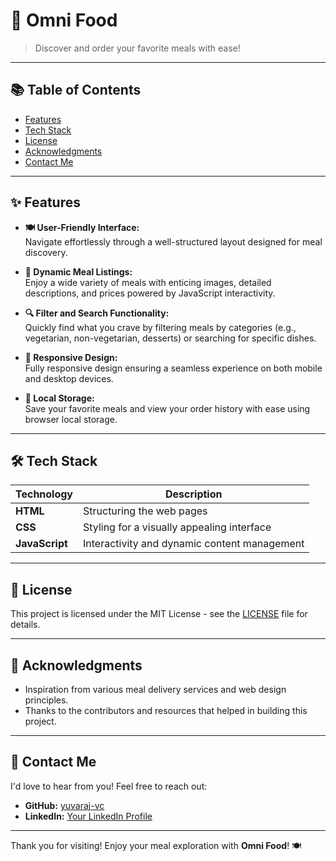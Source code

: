 # 🍔 Omni Food

> Discover and order your favorite meals with ease!

---

## 📚 Table of Contents
- [Features](#features)
- [Tech Stack](#tech-stack)
- [License](#license)
- [Acknowledgments](#acknowledgments)
- [Contact Me](#contact-me)

---

## ✨ Features

- **🍽️ User-Friendly Interface:**  
  Navigate effortlessly through a well-structured layout designed for meal discovery.

- **🌟 Dynamic Meal Listings:**  
  Enjoy a wide variety of meals with enticing images, detailed descriptions, and prices powered by JavaScript interactivity.

- **🔍 Filter and Search Functionality:**  
  Quickly find what you crave by filtering meals by categories (e.g., vegetarian, non-vegetarian, desserts) or searching for specific dishes.

- **📱 Responsive Design:**  
  Fully responsive design ensuring a seamless experience on both mobile and desktop devices.

- **💾 Local Storage:**  
  Save your favorite meals and view your order history with ease using browser local storage.

---

## 🛠️ Tech Stack

| Technology  | Description                      |
|-------------|----------------------------------|
| **HTML**    | Structuring the web pages       |
| **CSS**     | Styling for a visually appealing interface |
| **JavaScript** | Interactivity and dynamic content management |

---

## 📜 License

This project is licensed under the MIT License - see the [LICENSE](LICENSE) file for details.

---

## 🙏 Acknowledgments

- Inspiration from various meal delivery services and web design principles.
- Thanks to the contributors and resources that helped in building this project.

---

## 🤝 Contact Me

I'd love to hear from you! Feel free to reach out:

- **GitHub:** [yuvaraj-vc](https://github.com/yuvaraj-vc)
- **LinkedIn:** [Your LinkedIn Profile](https://www.linkedin.com/in/yuvaraj-vasudevan) <!-- Replace with your actual LinkedIn -->


---

Thank you for visiting! Enjoy your meal exploration with **Omni Food**! 🍽️
